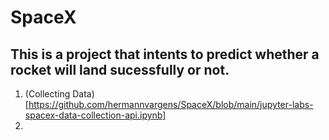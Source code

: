 # SpaceX

## This is a project that intents to predict whether a rocket will land sucessfully or not.

1. (Collecting Data)[https://github.com/hermannvargens/SpaceX/blob/main/jupyter-labs-spacex-data-collection-api.ipynb]
2. 
